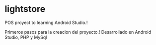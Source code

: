 # lightstore
POS proyect to learning Android Studio.!


Primeros pasos para la creacion del proyecto.!
Desarrollado en Android Studio, PHP y MySql
